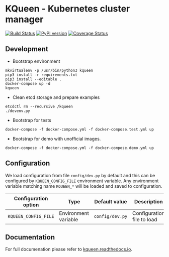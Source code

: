 # KQueen - Kubernetes cluster manager

[![Build Status](https://travis-ci.org/Mirantis/kqueen.svg?branch=master)](https://travis-ci.org/Mirantis/kqueen)
[![PyPI version](https://badge.fury.io/py/kqueen.svg)](https://badge.fury.io/py/kqueen)
[![Coverage Status](https://coveralls.io/repos/github/Mirantis/kqueen/badge.svg?branch=master)](https://coveralls.io/github/Mirantis/kqueen?branch=master)

## Development

* Bootstrap environment

```
mkvirtualenv -p /usr/bin/python3 kqueen
pip3 install -r requirements.txt
pip3 install --editable .
docker-compose up -d
kqueen
```

* Clean etcd storage and prepare examples

```
etcdctl rm --recursive /kqueen
./devenv.py
```


* Bootstrap for tests

```
docker-compose -f docker-compose.yml -f docker-compose.test.yml up
```

* Bootstrap for demo with unofficial images.

```
docker-compose -f docker-compose.yml -f docker-compose.demo.yml up
```


## Configuration

We load configuration from file `config/dev.py` by default and this can be configured by `KQUEEN_CONFIG_FILE` environment variable. Any environment variable matching name `KQUEEN_*` will be loaded and saved to configuration.

| Configuration option | Type | Default value | Description |
| --- | --- | --- | --- |
| `KQUEEN_CONFIG_FILE` | Environment variable | `config/dev.py` | Configuration file to load |

## Documentation

For full documenation please refer to [kqueen.readthedocs.io](http://kqueen.readthedocs.io).
